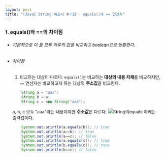 ```yaml
---
layout: post
title: "[Java] String 비교시 주의점 - equals()와 == 연산자"
---
```


### 1. equals()와 ==의 차이점

- ###### 기본적으로 이 둘 모두 좌우의 값을 비교하고 boolean으로 반환한다.
- ###### 차이점
	1) 비교하는 대상이 다르다.
    `equals()`는 비교하는 **대상의 내용 자체**를 비교하지만, `==` 연산자는 비교하고자 하는 대상의 **주소값**을 비교한다.
    ```java
    	String a = "aaa";
        String b = a;
        String c = new String("aaa");
    ```
    a, b, c 모두 "aaa"라는 내용이지만 **주소값**은 다르다.
	![String의equals](http://nokbeondev.github.io/img/String-equals-picture.PNG)
    아래는 출력값이다.
    ```java
    	System.out.println(a.equals(b)); // true
        System.out.println(a==b); // true
        System.out.println(a==c); // false
        System.out.println(a.equals(c)); // true
        System.out.println(b.equals(c)); // ture
        System.out.println(b==c); // false
    ```
    
